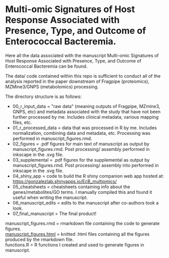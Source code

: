 # Multi-omic Signatures of Host Response Associated with Presence, Type, and Outcome of Enterococcal Bacteremia. 

Here all the data associated with the manuscript Multi-omic Signatures of Host Response Associated with Presence, Type, and Outcome of Enterococcal Bacteremia can be found.  

The data/ code contained within this repo is sufficient to conduct all of the analysis reported in the paper downstream of Fragpipe (proteomics), MZMine3/GNPS (metabolomics) processing.  


The directory structure is as follows:   

* 00_r_input_data = "raw data" (meaning outputs of Fragpipe, MZmine3, GNPS, etc) and metadata associated with the study that have not been further processed by me. Includes clinical metadata, various mapping files, etc.   
* 01_r_processed_data = data that was processed in R by me. Includes normalization, combining data and metadata, etc. Processing was performed in manuscript_figures.rmd.   
* 02_figures = .pdf figures for main text of manuscript as output by manuscript_figures.rmd. Post processing/ assembly performed in inkscape in the .svg file.  
* 03_supplemental = .pdf figures for the supplemental as output by manuscript_figures.rmd. Post processing/ assembly into performed in inkscape in the .svg file.   
* 04_shiny_app = code to build the R shiny companion web app hosted at: https://gonzalezlab.shinyapps.io/EcB_multiomics/
* 05_cheatsheets = cheatsheets containing info about the genes/metabolites/GO terms. I manually compiled this and found it useful when writing the manuscript.    
* 06_manuscript_edits = edits to the manuscript after co-authors took a look.   
* 07_final_manuscript = The final product!   


manuscript_figures.rmd = rmarkdown file containing the code to generate figures.    
[manuscript_figures.html](manuscript_figures.html) = knitted .html files containing all the figures produced by the rmarkdown file.    
functions.R  = R functions I created and used to generate figures in manuscript.     



